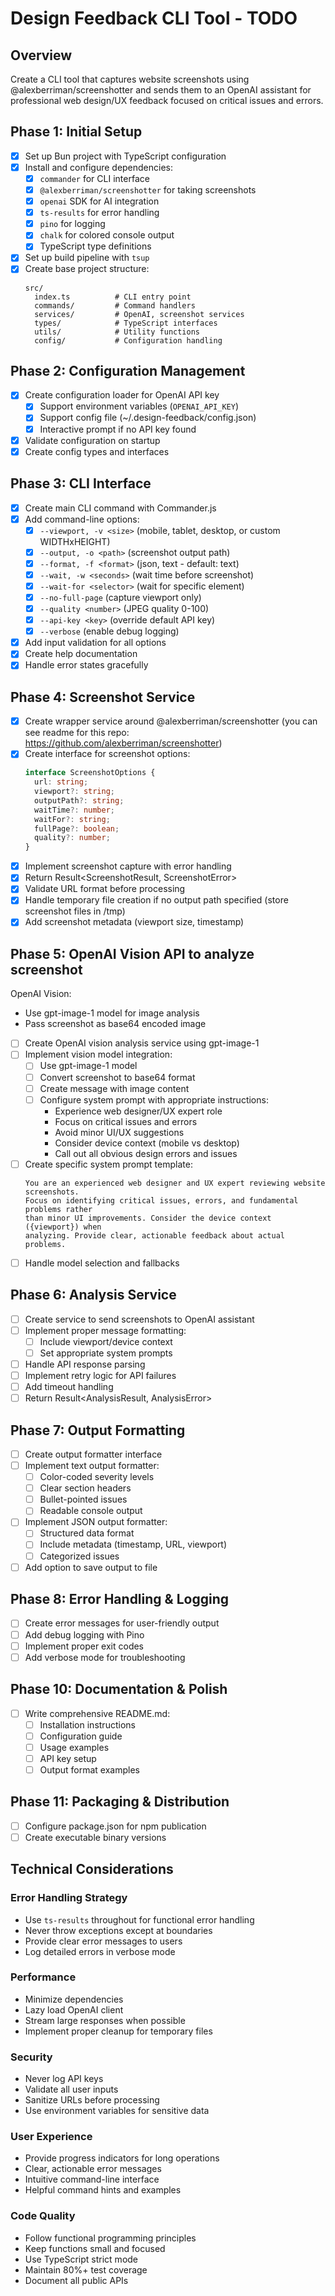 # Design Feedback CLI Tool - TODO

## Overview
Create a CLI tool that captures website screenshots using @alexberriman/screenshotter and sends them to an OpenAI assistant for professional web design/UX feedback focused on critical issues and errors.

## Phase 1: Initial Setup

- [x] Set up Bun project with TypeScript configuration
- [x] Install and configure dependencies:
  - [x] `commander` for CLI interface
  - [x] `@alexberriman/screenshotter` for taking screenshots
  - [x] `openai` SDK for AI integration
  - [x] `ts-results` for error handling
  - [x] `pino` for logging
  - [x] `chalk` for colored console output
  - [x] TypeScript type definitions
- [x] Set up build pipeline with `tsup`
- [x] Create base project structure:
  ```
  src/
    index.ts          # CLI entry point
    commands/         # Command handlers
    services/         # OpenAI, screenshot services
    types/            # TypeScript interfaces
    utils/            # Utility functions
    config/           # Configuration handling
  ```

## Phase 2: Configuration Management

- [x] Create configuration loader for OpenAI API key
  - [x] Support environment variables (`OPENAI_API_KEY`)
  - [x] Support config file (~/.design-feedback/config.json)
  - [x] Interactive prompt if no API key found
- [x] Validate configuration on startup
- [x] Create config types and interfaces

## Phase 3: CLI Interface

- [x] Create main CLI command with Commander.js
- [x] Add command-line options:
  - [x] `--viewport, -v <size>` (mobile, tablet, desktop, or custom WIDTHxHEIGHT)
  - [x] `--output, -o <path>` (screenshot output path)
  - [x] `--format, -f <format>` (json, text - default: text)
  - [x] `--wait, -w <seconds>` (wait time before screenshot)
  - [x] `--wait-for <selector>` (wait for specific element)
  - [x] `--no-full-page` (capture viewport only)
  - [x] `--quality <number>` (JPEG quality 0-100)
  - [x] `--api-key <key>` (override default API key)
  - [x] `--verbose` (enable debug logging)
- [x] Add input validation for all options
- [x] Create help documentation
- [x] Handle error states gracefully

## Phase 4: Screenshot Service

- [x] Create wrapper service around @alexberriman/screenshotter (you can see readme for this repo: https://github.com/alexberriman/screenshotter)
- [x] Create interface for screenshot options:
  ```typescript
  interface ScreenshotOptions {
    url: string;
    viewport?: string;
    outputPath?: string;
    waitTime?: number;
    waitFor?: string;
    fullPage?: boolean;
    quality?: number;
  }
  ```
- [x] Implement screenshot capture with error handling
- [x] Return Result<ScreenshotResult, ScreenshotError>
- [x] Validate URL format before processing
- [x] Handle temporary file creation if no output path specified (store screenshot files in /tmp)
- [x] Add screenshot metadata (viewport size, timestamp)

## Phase 5: OpenAI Vision API to analyze screenshot

OpenAI Vision:
- Use gpt-image-1 model for image analysis
- Pass screenshot as base64 encoded image

- [ ] Create OpenAI vision analysis service using gpt-image-1
- [ ] Implement vision model integration:
  - [ ] Use gpt-image-1 model
  - [ ] Convert screenshot to base64 format
  - [ ] Create message with image content
  - [ ] Configure system prompt with appropriate instructions:
    - Experience web designer/UX expert role
    - Focus on critical issues and errors
    - Avoid minor UI/UX suggestions
    - Consider device context (mobile vs desktop)
    - Call out all obvious design errors and issues
- [ ] Create specific system prompt template:
  ```
  You are an experienced web designer and UX expert reviewing website screenshots. 
  Focus on identifying critical issues, errors, and fundamental problems rather 
  than minor UI improvements. Consider the device context ({viewport}) when 
  analyzing. Provide clear, actionable feedback about actual problems.
  ```
- [ ] Handle model selection and fallbacks

## Phase 6: Analysis Service

- [ ] Create service to send screenshots to OpenAI assistant
- [ ] Implement proper message formatting:
  - [ ] Include viewport/device context
  - [ ] Set appropriate system prompts
- [ ] Handle API response parsing
- [ ] Implement retry logic for API failures
- [ ] Add timeout handling
- [ ] Return Result<AnalysisResult, AnalysisError>

## Phase 7: Output Formatting

- [ ] Create output formatter interface
- [ ] Implement text output formatter:
  - [ ] Color-coded severity levels
  - [ ] Clear section headers
  - [ ] Bullet-pointed issues
  - [ ] Readable console output
- [ ] Implement JSON output formatter:
  - [ ] Structured data format
  - [ ] Include metadata (timestamp, URL, viewport)
  - [ ] Categorized issues
- [ ] Add option to save output to file

## Phase 8: Error Handling & Logging

- [ ] Create error messages for user-friendly output
- [ ] Add debug logging with Pino
- [ ] Implement proper exit codes
- [ ] Add verbose mode for troubleshooting

## Phase 10: Documentation & Polish

- [ ] Write comprehensive README.md:
  - [ ] Installation instructions
  - [ ] Configuration guide
  - [ ] Usage examples
  - [ ] API key setup
  - [ ] Output format examples

## Phase 11: Packaging & Distribution

- [ ] Configure package.json for npm publication
- [ ] Create executable binary versions

## Technical Considerations

### Error Handling Strategy
- Use `ts-results` throughout for functional error handling
- Never throw exceptions except at boundaries
- Provide clear error messages to users
- Log detailed errors in verbose mode

### Performance
- Minimize dependencies
- Lazy load OpenAI client
- Stream large responses when possible
- Implement proper cleanup for temporary files

### Security
- Never log API keys
- Validate all user inputs
- Sanitize URLs before processing
- Use environment variables for sensitive data

### User Experience
- Provide progress indicators for long operations
- Clear, actionable error messages
- Intuitive command-line interface
- Helpful command hints and examples

### Code Quality
- Follow functional programming principles
- Keep functions small and focused
- Use TypeScript strict mode
- Maintain 80%+ test coverage
- Document all public APIs
